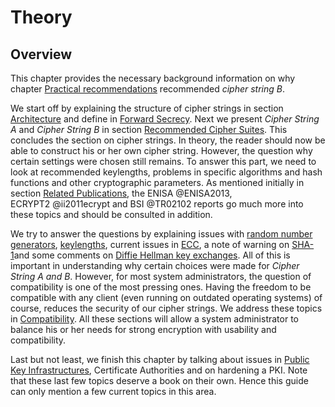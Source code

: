 Theory
======

Overview
--------

This chapter provides the necessary background information on why
chapter [Practical recommendations](#practical-recommendations) recommended
*cipher string B*.

We start off by explaining the structure of cipher strings in section
[Architecture](#architecture) and define in [Forward Secrecy](#forward-secrecy).
Next we present *Cipher String A* and *Cipher String
B* in section [Recommended Cipher Suites](#recommended-cipher-suites). This
concludes the section on cipher strings. In theory, the reader should now be
able to construct his or her own cipher string. However, the question why
certain settings were chosen still remains. To answer this part, we need to look
at recommended keylengths, problems in specific algorithms and hash
functions and other cryptographic parameters. As mentioned initially in
section [Related Publications](#related-publications), the ENISA @ENISA2013,
ECRYPT2 @ii2011ecrypt and BSI @TR02102 reports go much more into these topics
and should be consulted in addition.

We try to answer the questions by explaining issues with [random number
generators](#random-number-generators), [keylengths](#keylengths), current
issues in [ECC](#a-note-on-elliptic-curve-cryptography), a note of warning on
[SHA-1](#a-note-on-sha-1)and some comments on [Diffie Hellman key
exchanges](#a-note-on-diffie-hellman-key-exchanges). All of this is important in
understanding why certain choices were made for *Cipher String A and B*.
However, for most system administrators, the question of compatibility
is one of the most pressing ones. Having the freedom to be compatible
with any client (even running on outdated operating systems) of course,
reduces the security of our cipher strings. We address these topics in
[Compatibility](#compatibility). All these sections will allow a
system administrator to balance his or her needs for strong encryption
with usability and compatibility.

Last but not least, we finish this chapter by talking about issues in
[Public Key Infrastructures](#public-key-infrastructures),
Certificate Authorities and on hardening a PKI. Note that these last few topics
deserve a book on their own. Hence this guide can only mention a few current
topics in this area.

